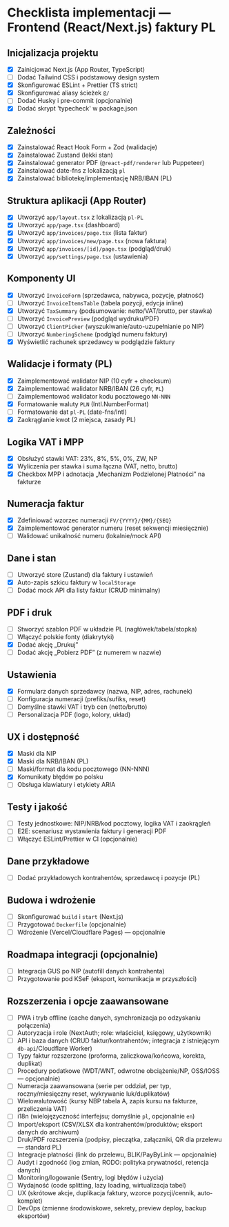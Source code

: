 # Checklista implementacji — Frontend (React/Next.js) faktury PL

## Inicjalizacja projektu
- [x] Zainicjować Next.js (App Router, TypeScript)
- [ ] Dodać Tailwind CSS i podstawowy design system
- [x] Skonfigurować ESLint + Prettier (TS strict)
- [x] Skonfigurować aliasy ścieżek `@/`
- [ ] Dodać Husky i pre-commit (opcjonalnie)
- [x] Dodać skrypt 'typecheck' w package.json

## Zależności
- [x] Zainstalować React Hook Form + Zod (walidacje)
- [x] Zainstalować Zustand (lekki stan)
- [x] Zainstalować generator PDF (`@react-pdf/renderer` lub Puppeteer)
- [x] Zainstalować date-fns z lokalizacją `pl`
- [x] Zainstalować bibliotekę/implementację NRB/IBAN (PL)

## Struktura aplikacji (App Router)
- [x] Utworzyć `app/layout.tsx` z lokalizacją `pl-PL`
- [x] Utworzyć `app/page.tsx` (dashboard)
- [x] Utworzyć `app/invoices/page.tsx` (lista faktur)
- [x] Utworzyć `app/invoices/new/page.tsx` (nowa faktura)
- [x] Utworzyć `app/invoices/[id]/page.tsx` (podgląd/druk)
- [x] Utworzyć `app/settings/page.tsx` (ustawienia)

## Komponenty UI
- [x] Utworzyć `InvoiceForm` (sprzedawca, nabywca, pozycje, płatność)
- [ ] Utworzyć `InvoiceItemsTable` (tabela pozycji, edycja inline)
- [x] Utworzyć `TaxSummary` (podsumowanie: netto/VAT/brutto, per stawka)
- [ ] Utworzyć `InvoicePreview` (podgląd wydruku/PDF)
- [ ] Utworzyć `ClientPicker` (wyszukiwanie/auto-uzupełnianie po NIP)
- [ ] Utworzyć `NumberingScheme` (podgląd numeru faktury)
- [x] Wyświetlić rachunek sprzedawcy w podglądzie faktury

## Walidacje i formaty (PL)
- [x] Zaimplementować walidator NIP (10 cyfr + checksum)
- [x] Zaimplementować walidator NRB/IBAN (26 cyfr, `PL`)
- [ ] Zaimplementować walidator kodu pocztowego `NN-NNN`
- [x] Formatowanie waluty `PLN` (Intl.NumberFormat)
- [ ] Formatowanie dat `pl-PL` (date-fns/Intl)
- [x] Zaokrąglanie kwot (2 miejsca, zasady PL)

## Logika VAT i MPP
- [x] Obsłużyć stawki VAT: 23%, 8%, 5%, 0%, ZW, NP
- [x] Wyliczenia per stawka i suma łączna (VAT, netto, brutto)
- [x] Checkbox MPP i adnotacja „Mechanizm Podzielonej Płatności” na fakturze

## Numeracja faktur
- [x] Zdefiniować wzorzec numeracji `FV/{YYYY}/{MM}/{SEQ}`
- [x] Zaimplementować generator numeru (reset sekwencji miesięcznie)
- [ ] Walidować unikalność numeru (lokalnie/mock API)

## Dane i stan
- [ ] Utworzyć store (Zustand) dla faktury i ustawień
- [x] Auto-zapis szkicu faktury w `localStorage`
- [ ] Dodać mock API dla listy faktur (CRUD minimalny)

## PDF i druk
- [ ] Stworzyć szablon PDF w układzie PL (nagłówek/tabela/stopka)
- [ ] Włączyć polskie fonty (diakrytyki)
- [x] Dodać akcję „Drukuj”
- [ ] Dodać akcję „Pobierz PDF” (z numerem w nazwie)

## Ustawienia
- [x] Formularz danych sprzedawcy (nazwa, NIP, adres, rachunek)
- [ ] Konfiguracja numeracji (prefiks/sufiks, reset)
- [ ] Domyślne stawki VAT i tryb cen (netto/brutto)
- [ ] Personalizacja PDF (logo, kolory, układ)

## UX i dostępność
- [x] Maski dla NIP
- [x] Maski dla NRB/IBAN (PL)
- [ ] Maski/format dla kodu pocztowego (NN-NNN)
- [x] Komunikaty błędów po polsku
- [ ] Obsługa klawiatury i etykiety ARIA

## Testy i jakość
- [ ] Testy jednostkowe: NIP/NRB/kod pocztowy, logika VAT i zaokrągleń
- [ ] E2E: scenariusz wystawienia faktury i generacji PDF
- [ ] Włączyć ESLint/Prettier w CI (opcjonalnie)

## Dane przykładowe
- [ ] Dodać przykładowych kontrahentów, sprzedawcę i pozycje (PL)

## Budowa i wdrożenie
- [ ] Skonfigurować `build` i `start` (Next.js)
- [ ] Przygotować `Dockerfile` (opcjonalnie)
- [ ] Wdrożenie (Vercel/Cloudflare Pages) — opcjonalnie

## Roadmapa integracji (opcjonalnie)
- [ ] Integracja GUS po NIP (autofill danych kontrahenta)
- [ ] Przygotowanie pod KSeF (eksport, komunikacja w przyszłości)

## Rozszerzenia i opcje zaawansowane
- [ ] PWA i tryb offline (cache danych, synchronizacja po odzyskaniu połączenia)
- [ ] Autoryzacja i role (NextAuth; role: właściciel, księgowy, użytkownik)
- [ ] API i baza danych (CRUD faktur/kontrahentów; integracja z istniejącym `db-api`/Cloudflare Worker)
- [ ] Typy faktur rozszerzone (proforma, zaliczkowa/końcowa, korekta, duplikat)
- [ ] Procedury podatkowe (WDT/WNT, odwrotne obciążenie/NP, OSS/IOSS — opcjonalnie)
- [ ] Numeracja zaawansowana (serie per oddział, per typ, roczny/miesięczny reset, wykrywanie luk/duplikatów)
- [ ] Wielowalutowość (kursy NBP tabela A, zapis kursu na fakturze, przeliczenia VAT)
- [ ] i18n (wielojęzyczność interfejsu; domyślnie `pl`, opcjonalnie `en`)
- [ ] Import/eksport (CSV/XLSX dla kontrahentów/produktów; eksport danych do archiwum)
- [ ] Druk/PDF rozszerzenia (podpisy, pieczątka, załączniki, QR dla przelewu — standard PL)
- [ ] Integracje płatności (link do przelewu, BLIK/PayByLink — opcjonalnie)
- [ ] Audyt i zgodność (log zmian, RODO: polityka prywatności, retencja danych)
- [ ] Monitoring/logowanie (Sentry, logi błędów i użycia)
- [ ] Wydajność (code splitting, lazy loading, wirtualizacja tabel)
- [ ] UX (skrótowe akcje, duplikacja faktury, wzorce pozycji/cennik, auto-komplet)
- [ ] DevOps (zmienne środowiskowe, sekrety, preview deploy, backup eksportów)